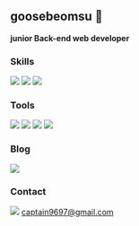 ## goosebeomsu 👋

**junior Back-end web developer**

### Skills

<p>
  <img src="https://img.shields.io/badge/Java-937062?style=flat-square&logo=Java&logoColor=white"/>
  <img src="https://img.shields.io/badge/Spring Boot-6DB33F?style=flat-squere&logo=Spring Boot&logoColor=white"/>
  <img src="https://img.shields.io/badge/MySQL-4479A1?style=flat-squere&logo=MySQL&logoColor=white"/>  
</p>

### Tools

<p>
  <img src="https://camo.githubusercontent.com/f8e55e4a35278ded3d7b8de32d77eed689464e93e66d4c95e0749bdbe86e0f44/68747470733a2f2f696d672e736869656c64732e696f2f62616467652f496e74656c6c694a2d3030303030303f7374796c653d666c61742d737175617265266c6f676f3d496e74656c6c694a25323049444541266c6f676f436f6c6f723d7768697465"/>
  <img src="https://img.shields.io/badge/EclipseIDE-2C2255?style=flat-square&logo=EclipseIDE&logoColor=white"/>
  <img src="https://img.shields.io/badge/Gradle-02303A?style=flat-square&logo=Gradle&logoColor=white"/>
  <img src="https://img.shields.io/badge/Git-F05032?style=flat-square&logo=Git&logoColor=white"/>
</p>  

### Blog

<p>
    <img src="https://img.shields.io/badge/Tistory-000000?style=flat-square&logo=Tistory&logoColor=white"/>
</p>

### Contact

<img src="https://img.shields.io/badge/G_mail-EA4335?style=flat-square&logo=Gmail&logoColor=white"> captain9697@gmail.com</br>


